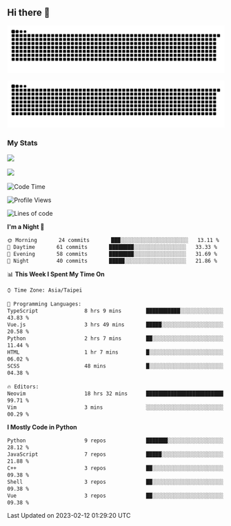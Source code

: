 ## Hi there 👋

<div align="center">

![GitHub Snake Light](https://raw.githubusercontent.com/CSY54/CSY54/snake/github-snake.svg#gh-light-mode-only)

![GitHub Snake dark](https://raw.githubusercontent.com/CSY54/CSY54/snake/github-snake-dark.svg#gh-dark-mode-only)

</div>

### My Stats

![](https://github-readme-stats.vercel.app/api?username=CSY54&theme=nord&show_icons=true)

![](https://github-readme-stats.vercel.app/api/top-langs/?username=CSY54&theme=nord&layout=compact&card_width=445)

<!--START_SECTION:waka-->
![Code Time](http://img.shields.io/badge/Code%20Time-1%2C477%20hrs%2047%20mins-blue)

![Profile Views](http://img.shields.io/badge/Profile%20Views-0-blue)

![Lines of code](https://img.shields.io/badge/From%20Hello%20World%20I%27ve%20Written-113%20Thousand%20lines%20of%20code-blue)

**I'm a Night 🦉** 

```text
🌞 Morning       24 commits       ███░░░░░░░░░░░░░░░░░░░░░░   13.11 % 
🌆 Daytime       61 commits       ████████░░░░░░░░░░░░░░░░░   33.33 % 
🌃 Evening       58 commits       ████████░░░░░░░░░░░░░░░░░   31.69 % 
🌙 Night         40 commits       █████░░░░░░░░░░░░░░░░░░░░   21.86 % 

```


📊 **This Week I Spent My Time On** 

```text
⌚︎ Time Zone: Asia/Taipei

💬 Programming Languages: 
TypeScript               8 hrs 9 mins        ███████████░░░░░░░░░░░░░░   43.83 % 
Vue.js                   3 hrs 49 mins       █████░░░░░░░░░░░░░░░░░░░░   20.58 % 
Python                   2 hrs 7 mins        ██░░░░░░░░░░░░░░░░░░░░░░░   11.44 % 
HTML                     1 hr 7 mins         █░░░░░░░░░░░░░░░░░░░░░░░░   06.02 % 
SCSS                     48 mins             █░░░░░░░░░░░░░░░░░░░░░░░░   04.38 % 

🔥 Editors: 
Neovim                   18 hrs 32 mins      █████████████████████████   99.71 % 
Vim                      3 mins              ░░░░░░░░░░░░░░░░░░░░░░░░░   00.29 % 

```

**I Mostly Code in Python** 

```text
Python                   9 repos             ███████░░░░░░░░░░░░░░░░░░   28.12 % 
JavaScript               7 repos             █████░░░░░░░░░░░░░░░░░░░░   21.88 % 
C++                      3 repos             ██░░░░░░░░░░░░░░░░░░░░░░░   09.38 % 
Shell                    3 repos             ██░░░░░░░░░░░░░░░░░░░░░░░   09.38 % 
Vue                      3 repos             ██░░░░░░░░░░░░░░░░░░░░░░░   09.38 % 

```



 Last Updated on 2023-02-12 01:29:20 UTC
<!--END_SECTION:waka-->

<!--
**CSY54/CSY54** is a ✨ _special_ ✨ repository because its `README.md` (this file) appears on your GitHub profile.

Here are some ideas to get you started:

- 🔭 I’m currently working on ...
- 🌱 I’m currently learning ...
- 👯 I’m looking to collaborate on ...
- 🤔 I’m looking for help with ...
- 💬 Ask me about ...
- 📫 How to reach me: ...
- 😄 Pronouns: ...
- ⚡ Fun fact: ...
-->
